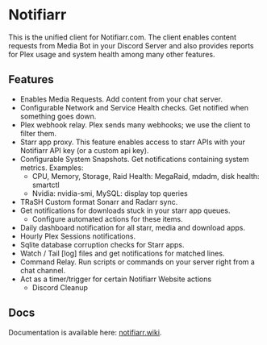 # Notifiarr

This is the unified client for Notifiarr.com. The client enables content requests from Media Bot in your Discord Server and also provides reports for Plex usage and system health among many other features.

## Features
- Enables Media Requests. Add content from your chat server.
- Configurable Network and Service Health checks. Get notified when something goes down.
- Plex webhook relay. Plex sends many webhooks; we use the client to filter them.
- Starr app proxy. This feature enables access to starr APIs with your Notifiarr API key (or a custom api key).
- Configurable System Snapshots. Get notifications containing system metrics. Examples:
    - CPU, Memory, Storage, Raid Health: MegaRaid, mdadm, disk health: smartctl
    - Nvidia: nvidia-smi, MySQL: display top queries
- TRaSH Custom format Sonarr and Radarr sync.
- Get notifications for downloads stuck in your starr app queues.
    - Configure automated actions for these items.
- Daily dashboard notification for all starr, media and download apps.
- Hourly Plex Sessions notifications.
- Sqlite database corruption checks for Starr apps.
- Watch / Tail [log] files and get notifications for matched lines.
- Command Relay. Run scripts or commands on your server right from a chat channel.
- Act as a timer/trigger for certain Notifiarr Website actions
    - Discord Cleanup

## Docs
Documentation is available here: [notifiarr.wiki](https://notifiarr.wiki/en/Client/Main).
